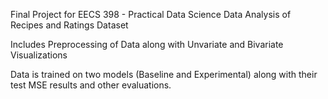 Final Project for EECS 398 - Practical Data Science
Data Analysis of Recipes and Ratings Dataset

Includes Preprocessing of Data along with Unvariate and Bivariate Visualizations

Data is trained on two models (Baseline and Experimental) along with their test MSE results and other evaluations.
